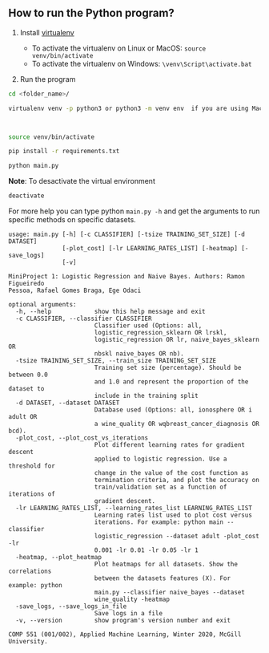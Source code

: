 

## How to run the Python program?
1. Install [virtualenv](https://virtualenv.pypa.io/en/latest/)
	* To activate the virtualenv on Linux or MacOS: ```source venv/bin/activate```
	* To activate the virtualenv on Windows: ```\venv\Script\activate.bat```

2. Run the program

```sh
cd <folder_name>/

virtualenv venv -p python3 or python3 -m venv env  if you are using Mac



source venv/bin/activate

pip install -r requirements.txt

python main.py
```

**Note**: To desactivate the virtual environment

```sh
deactivate
```

For more help you can type python ```main.py -h``` and get the arguments to run specific methods on specific datasets. 

```
usage: main.py [-h] [-c CLASSIFIER] [-tsize TRAINING_SET_SIZE] [-d DATASET]
               [-plot_cost] [-lr LEARNING_RATES_LIST] [-heatmap] [-save_logs]
               [-v]

MiniProject 1: Logistic Regression and Naive Bayes. Authors: Ramon Figueiredo
Pessoa, Rafael Gomes Braga, Ege Odaci

optional arguments:
  -h, --help            show this help message and exit
  -c CLASSIFIER, --classifier CLASSIFIER
                        Classifier used (Options: all,
                        logistic_regression_sklearn OR lrskl,
                        logistic_regression OR lr, naive_bayes_sklearn OR
                        nbskl naive_bayes OR nb).
  -tsize TRAINING_SET_SIZE, --train_size TRAINING_SET_SIZE
                        Training set size (percentage). Should be between 0.0
                        and 1.0 and represent the proportion of the dataset to
                        include in the training split
  -d DATASET, --dataset DATASET
                        Database used (Options: all, ionosphere OR i adult OR
                        a wine_quality OR wqbreast_cancer_diagnosis OR bcd).
  -plot_cost, --plot_cost_vs_iterations
                        Plot different learning rates for gradient descent
                        applied to logistic regression. Use a threshold for
                        change in the value of the cost function as
                        termination criteria, and plot the accuracy on
                        train/validation set as a function of iterations of
                        gradient descent.
  -lr LEARNING_RATES_LIST, --learning_rates_list LEARNING_RATES_LIST
                        Learning rates list used to plot cost versus
                        iterations. For example: python main --classifier
                        logistic_regression --dataset adult -plot_cost -lr
                        0.001 -lr 0.01 -lr 0.05 -lr 1
  -heatmap, --plot_heatmap
                        Plot heatmaps for all datasets. Show the correlations
                        between the datasets features (X). For example: python
                        main.py --classifier naive_bayes --dataset
                        wine_quality -heatmap
  -save_logs, --save_logs_in_file
                        Save logs in a file
  -v, --version         show program's version number and exit

COMP 551 (001/002), Applied Machine Learning, Winter 2020, McGill University.
```


